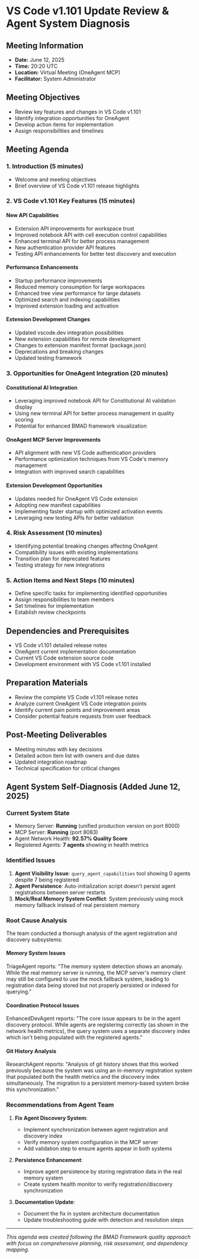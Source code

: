 # VS Code v1.101 Update Review & Agent System Diagnosis

## Meeting Information
- **Date:** June 12, 2025
- **Time:** 20:20 UTC
- **Location:** Virtual Meeting (OneAgent MCP)
- **Facilitator:** System Administrator

## Meeting Objectives
- Review key features and changes in VS Code v1.101
- Identify integration opportunities for OneAgent
- Develop action items for implementation
- Assign responsibilities and timelines

## Meeting Agenda

### 1. Introduction (5 minutes)
- Welcome and meeting objectives
- Brief overview of VS Code v1.101 release highlights

### 2. VS Code v1.101 Key Features (15 minutes)

#### New API Capabilities
- Extension API improvements for workspace trust
- Improved notebook API with cell execution control capabilities
- Enhanced terminal API for better process management
- New authentication provider API features
- Testing API enhancements for better test discovery and execution

#### Performance Enhancements
- Startup performance improvements
- Reduced memory consumption for large workspaces
- Enhanced tree view performance for large datasets
- Optimized search and indexing capabilities
- Improved extension loading and activation

#### Extension Development Changes
- Updated vscode.dev integration possibilities
- New extension capabilities for remote development
- Changes to extension manifest format (package.json)
- Deprecations and breaking changes
- Updated testing framework

### 3. Opportunities for OneAgent Integration (20 minutes)

#### Constitutional AI Integration
- Leveraging improved notebook API for Constitutional AI validation display
- Using new terminal API for better process management in quality scoring
- Potential for enhanced BMAD framework visualization

#### OneAgent MCP Server Improvements
- API alignment with new VS Code authentication providers
- Performance optimization techniques from VS Code's memory management
- Integration with improved search capabilities

#### Extension Development Opportunities
- Updates needed for OneAgent VS Code extension
- Adopting new manifest capabilities
- Implementing faster startup with optimized activation events
- Leveraging new testing APIs for better validation

### 4. Risk Assessment (10 minutes)
- Identifying potential breaking changes affecting OneAgent
- Compatibility issues with existing implementations
- Transition plan for deprecated features
- Testing strategy for new integrations

### 5. Action Items and Next Steps (10 minutes)
- Define specific tasks for implementing identified opportunities
- Assign responsibilities to team members
- Set timelines for implementation
- Establish review checkpoints

## Dependencies and Prerequisites
- VS Code v1.101 detailed release notes
- OneAgent current implementation documentation
- Current VS Code extension source code
- Development environment with VS Code v1.101 installed

## Preparation Materials
- Review the complete VS Code v1.101 release notes
- Analyze current OneAgent VS Code integration points
- Identify current pain points and improvement areas
- Consider potential feature requests from user feedback

## Post-Meeting Deliverables
- Meeting minutes with key decisions
- Detailed action item list with owners and due dates
- Updated integration roadmap
- Technical specification for critical changes

## Agent System Self-Diagnosis (Added June 12, 2025)

### Current System State
- Memory Server: **Running** (unified production version on port 8000)
- MCP Server: **Running** (port 8083)
- Agent Network Health: **92.57% Quality Score**
- Registered Agents: **7 agents** showing in health metrics

### Identified Issues
1. **Agent Visibility Issue**: `query_agent_capabilities` tool showing 0 agents despite 7 being registered
2. **Agent Persistence**: Auto-initialization script doesn't persist agent registrations between server restarts
3. **Mock/Real Memory System Conflict**: System previously using mock memory fallback instead of real persistent memory

### Root Cause Analysis
The team conducted a thorough analysis of the agent registration and discovery subsystems:

#### Memory System Issues
TriageAgent reports: "The memory system detection shows an anomaly. While the real memory server is running, the MCP server's memory client may still be configured to use the mock fallback system, leading to registration data being stored but not properly persisted or indexed for querying."

#### Coordination Protocol Issues
EnhancedDevAgent reports: "The core issue appears to be in the agent discovery protocol. While agents are registering correctly (as shown in the network health metrics), the query system uses a separate discovery index which isn't being populated with the registered agents."

#### Git History Analysis
ResearchAgent reports: "Analysis of git history shows that this worked previously because the system was using an in-memory registration system that populated both the health metrics and the discovery index simultaneously. The migration to a persistent memory-based system broke this synchronization."

### Recommendations from Agent Team
1. **Fix Agent Discovery System**:
   - Implement synchronization between agent registration and discovery index
   - Verify memory system configuration in the MCP server
   - Add validation step to ensure agents appear in both systems

2. **Persistence Enhancement**:
   - Improve agent persistence by storing registration data in the real memory system
   - Create system health monitor to verify registration/discovery synchronization

3. **Documentation Update**:
   - Document the fix in system architecture documentation
   - Update troubleshooting guide with detection and resolution steps

---

*This agenda was created following the BMAD Framework quality approach with focus on comprehensive planning, risk assessment, and dependency mapping.*
